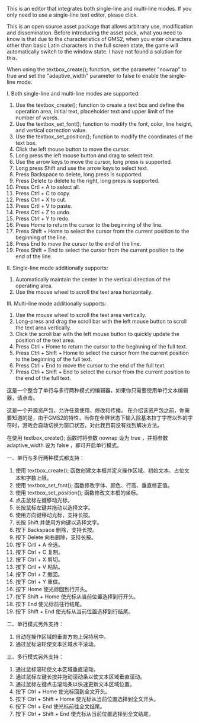 This is an editor that integrates both single-line and multi-line modes. If you only need to use a single-line text editor, please click.

This is an open source asset package that allows arbitrary use, modification and dissemination.
Before introducing the asset pack, what you need to know is that due to the characteristics of GMS2, ​​when you enter characters other than basic Latin characters in the full screen state, the game will automatically switch to the window state. I have not found a solution for this.

When using the textbox_create(); function, set the parameter "nowrap" to true and set the "adaptive_width" parameter to false to enable the single-line mode.

Ⅰ. Both single-line and multi-line modes are supported:

1. Use the textbox_create(); function to create a text box and define the operation area, initial text, placeholder text and upper limit of the number of words.
2. Use the textbox_set_font(); function to modify the font, color, line height, and vertical correction value.
3. Use the textbox_set_position(); function to modify the coordinates of the text box.
4. Click the left mouse button to move the cursor.
5. Long press the left mouse button and drag to select text.
6. Use the arrow keys to move the cursor, long press is supported.
7. Long press Shift and use the arrow keys to select text.
8. Press Backspace to delete, long press is supported.
9. Press Delete to delete to the right, long press is supported.
10. Press Crtl + A to select all.
11. Press Ctrl + C to copy.
12. Press Ctrl + X to cut.
13. Press Crtl + V to paste.
14. Press Ctrl + Z to undo.
15. Press Ctrl + Y to redo.
16. Press Home to return the cursor to the beginning of the line.
17. Press Shift + Home to select the cursor from the current position to the beginning of the line.
18. Press End to move the cursor to the end of the line.
19. Press Shift + End to select the cursor from the current position to the end of the line.

Ⅱ. Single-line mode additionally supports:

1. Automatically maintain the center in the vertical direction of the operating area.
2. Use the mouse wheel to scroll the text area horizontally.

Ⅲ. Multi-line mode additionally supports:

1. Use the mouse wheel to scroll the text area vertically.
2. Long-press and drag the scroll bar with the left mouse button to scroll the text area vertically.
3. Click the scroll bar with the left mouse button to quickly update the position of the text area.
4. Press Ctrl + Home to return the cursor to the beginning of the full text.
5. Press Ctrl + Shift + Home to select the cursor from the current position to the beginning of the full text.
6. Press Ctrl + End to move the cursor to the end of the full text.
7. Press Ctrl + Shift + End to select the cursor from the current position to the end of the full text.

这是一个整合了单行与多行两种模式的编辑器，如果你只需要使用单行文本编辑器，请点击。

这是一个开源资产包，允许任意使用、修改和传播。
在介绍该资产包之前，你需要知道的是，由于GMS2的特性，当你在全屏状态下输入除基本拉丁字符以外的字符时，游戏会自动切换为窗口状态，对此我目前没有找到解决方法。

在使用 textbox_create(); 函数时将参数 nowrap 设为 true ，并把参数 adaptive_width 设为 false ，即可开启单行模式。

一、单行与多行两种模式都支持：

1. 使用 textbox_create(); 函数创建文本框并定义操作区域、初始文本、占位文本和字数上限。
2. 使用 textbox_set_font(); 函数修改字体、颜色、行高、垂直修正值。
3. 使用 textbox_set_position(); 函数修改文本框的坐标。
4. 点击鼠标左键移动光标。
5. 长按鼠标左键并拖动以选择文字。
6. 使用方向键移动光标，支持长按。
7. 长按 Shift 并使用方向键以选择文字。
8. 按下 Backspace 删除，支持长按。
9. 按下 Delete 向右删除，支持长按。
10. 按下 Crtl + A 全选。
11. 按下 Ctrl + C 复制。
12. 按下 Ctrl + X 剪切。
13. 按下 Crtl + V 粘贴。
14. 按下 Ctrl + Z 撤回。
15. 按下 Ctrl + Y 重做。
16. 按下 Home 使光标回到行开头。
17. 按下 Shift + Home 使光标从当前位置选择到行开头。
18. 按下 End 使光标前往行结尾。
19. 按下 Shift + End 使光标从当前位置选择到行结尾。

二、单行模式另外支持：

1. 自动在操作区域的垂直方向上保持居中。
2. 通过鼠标滚轮使文本区域水平滚动。

三、多行模式另外支持：

1. 通过鼠标滚轮使文本区域垂直滚动。
2. 通过鼠标左键长按并拖动滚动条以使文本区域垂直滚动。
3. 通过鼠标左键点击滚动条以快速更新文本区域位置。
4. 按下 Ctrl + Home 使光标回到全文开头。
5. 按下 Ctrl + Shift + Home 使光标从当前位置选择到全文开头。
6. 按下 Ctrl + End 使光标前往全文结尾。
7. 按下 Ctrl + Shift + End 使光标从当前位置选择到全文结尾。
